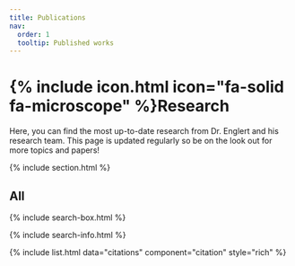 ```yaml
---
title: Publications
nav:
  order: 1
  tooltip: Published works
---
```


# {% include icon.html icon="fa-solid fa-microscope" %}Research

Here, you can find the most up-to-date research from Dr. Englert and his research team. This page is updated regularly so be on the look out for more topics and papers!

{% include section.html %}

## All

{% include search-box.html %}

{% include search-info.html %}

{% include list.html data="citations" component="citation" style="rich" %}
